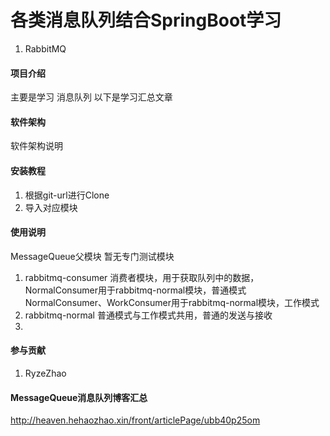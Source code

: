 # 各类消息队列结合SpringBoot学习
1.  RabbitMQ



#### 项目介绍
主要是学习 消息队列
以下是学习汇总文章

#### 软件架构
软件架构说明


#### 安装教程

1. 根据git-url进行Clone
2. 导入对应模块

#### 使用说明
MessageQueue父模块
暂无专门测试模块


1. rabbitmq-consumer
    消费者模块，用于获取队列中的数据，
    NormalConsumer用于rabbitmq-normal模块，普通模式
     NormalConsumer、WorkConsumer用于rabbitmq-normal模块，工作模式
2. rabbitmq-normal
    普通模式与工作模式共用，普通的发送与接收
3.  


#### 参与贡献

1. RyzeZhao

#### MessageQueue消息队列博客汇总
http://heaven.hehaozhao.xin/front/articlePage/ubb40p25om